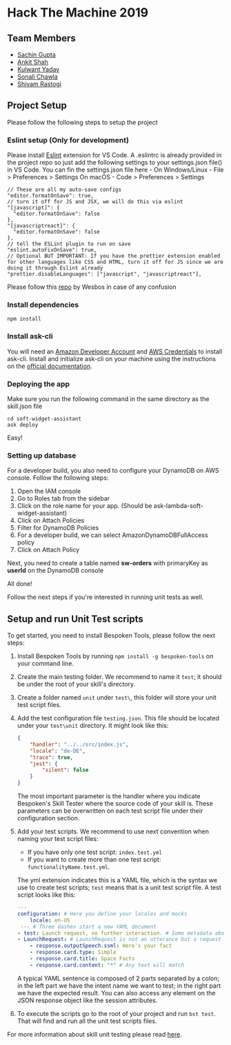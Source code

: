 # Hack The Machine 2019

## Team Members

- [Sachin Gupta](https://github.com/sachin303)
- [Ankit Shah](https://github.com/ankitshahas)
- [Kulwant Yadav](https://github.com/kulwantyadav101)
- [Sonali Chawla](https://github.com/sonalichawla16)
- [Shivam Rastogi](https://github.com/shivamras304)

## Project Setup

Please follow the following steps to setup the project

### Eslint setup (Only for development)

Please install [Eslint](https://marketplace.visualstudio.com/items?itemName=dbaeumer.vscode-eslint) extension for VS Code.
A .eslintrc is already provided in the project repo so just add the following settings to your settings.json file() in VS Code.
You can fin the settings.json file here - 
On Windows/Linux - File > Preferences > Settings
On macOS - Code > Preferences > Settings

```
// These are all my auto-save configs
"editor.formatOnSave": true,
// turn it off for JS and JSX, we will do this via eslint
"[javascript]": {
  "editor.formatOnSave": false
},
"[javascriptreact]": {
  "editor.formatOnSave": false
},
// tell the ESLint plugin to run on save
"eslint.autoFixOnSave": true,
// Optional BUT IMPORTANT: If you have the prettier extension enabled for other languages like CSS and HTML, turn it off for JS since we are doing it through Eslint already
"prettier.disableLanguages": ["javascript", "javascriptreact"],
```

Please follow this [repo](https://github.com/wesbos/eslint-config-wesbos/) by Wesbos in case of any confusion

### Install dependencies

```
npm install
```

### Install ask-cli

You will need an [Amazon Developer Account](https://developer.amazon.com/) 
and [AWS Credentials](https://developer.amazon.com/docs/smapi/manage-credentials-with-ask-cli.html#create-aws-credentials)
to install ask-cli. Install and initialize ask-cli on your machine using the instructions 
on the [official documentation](https://developer.amazon.com/docs/smapi/quick-start-alexa-skills-kit-command-line-interface.html).

### Deploying the app

Make sure you run the following command in the same directory as the skill.json file
```
cd soft-widget-assistant
ask deploy
```
Easy!

### Setting up database

For a developer build, you also need to configure your DynamoDB on 
AWS console. Follow the following steps:

1. Open the IAM console
2. Go to Roles tab from the sidebar
3. Click on the role name for your app. (Should be ask-lambda-soft-widget-assistant)
4. Click on Attach Policies
5. Filter for DynamoDB Policies
6. For a developer build, we can select AmazonDynamoDBFullAccess policy
7. Click on Attach Policy

Next, you need to create a table named **sw-orders** with primaryKey as **userId**
 on the DynamoDB console 

All done!

Follow the next steps if you're interested in
running unit tests as well.

## Setup and run Unit Test scripts
To get started, you need to install Bespoken Tools, please follow the next steps:
1. Install Bespoken Tools by running `npm install -g bespoken-tools` on your command line.
2. Create the main testing folder. We recommend to name it `test`; it should be under the root of your skill's directory.
3. Create a folder named `unit` under `test\`, this folder will store your unit test script files.  
4. Add the test configuration file `testing.json`. This file should be located under your `test\unit` directory. It might look like this:
    ```JSON
    {
        "handler": "../../src/index.js",
        "locale": "de-DE",
        "trace": true,
        "jest": {
            "silent": false
        }
    }
    ```
    The most important parameter is the handler where you indicate Bespoken's Skill Tester where the source code of your skill is. These parameters can be overwritten on each test script file under their configuration section.
5. Add your test scripts. We recommend to use next convention when naming your test script files:
     * If you have only one test script: `index.test.yml`
     * If you want to create more than one test script: `functionalityName.test.yml`. 

      The yml extension indicates this is a YAML file, which is the syntax we use to create test scripts; `test` means that is a unit test script file. A test script looks like this:
    ```YAML
    ---
    configuration: # Here you define your locales and mocks
        locale: en-US
     --- # Three dashes start a new YAML document
    - test: Launch request, no further interaction. # Some metadata about this test sequence
    - LaunchRequest: # LaunchRequest is not an utterance but a request type and reserved word
        - response.outputSpeech.ssml: Here's your fact
        - response.card.type: Simple
        - response.card.title: Space Facts
        - response.card.content: "*" # Any text will match
    ```
    A typical YAML sentence is composed of 2 parts separated by a colon; in the left part we have the intent name we want to test; in the right part we have the expected result. You can also access any element on the JSON response object like the session attributes.
6. To execute the scripts go to the root of your project and run `bst test`. That will find and run all the unit test scripts files.

 For more information about skill unit testing please read [here](https://read.bespoken.io/unit-testing/getting-started/).
